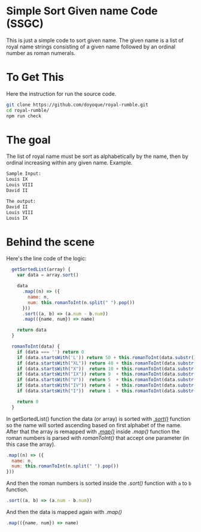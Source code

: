# Simple Sort Given name Code (SSGC)

This is just a simple code to sort given name. The given name is a list of royal name strings consisting of a given name followed
by an ordinal number as roman numerals.

# To Get This

Here the instruction for run the source code.
```bash
git clone https://github.com/doyoque/royal-rumble.git
cd royal-rumble/
npm run check
```

# The goal

The list of royal name must be sort as alphabetically by the name, then by ordinal increasing within any given name.
Example.

```bash
Sample Input:
Louis IX
Louis VIII
David II

The output:
David II
Louis VIII
Louis IX
```

# Behind the scene

Here's the line code of the logic:
```javaScript
  getSortedList(array) {
    var data = array.sort()

    data
      .map((n) => ({
        name: n,
        num: this.romanToInt(n.split(" ").pop())
      }))
      .sort((a, b) => (a.num - b.num))
      .map(({name, num}) => name)

    return data
  }

  romanToInt(data) {
    if (data === '') return 0
    if (data.startsWith('L')) return 50 + this.romanToInt(data.substr(1))
    if (data.startsWith("XL")) return 40 + this.romanToInt(data.substr(2))
    if (data.startsWith("X"))  return 10 + this.romanToInt(data.substr(1))
    if (data.startsWith("IX")) return 9  + this.romanToInt(data.substr(2))
    if (data.startsWith("V"))  return 5  + this.romanToInt(data.substr(1))
    if (data.startsWith("IV")) return 4  + this.romanToInt(data.substr(2))
    if (data.startsWith("I"))  return 1  + this.romanToInt(data.substr(1))

    return 0
  }
```

In getSortedList() function the data (or array) is sorted with [_.sort()_](https://developer.mozilla.org/en-US/docs/Web/JavaScript/Reference/Global_Objects/Array/sort) function so the name will sorted ascending based on first alphabet of the name. After that the array is remapped with [_.map()_](https://developer.mozilla.org/en-US/docs/Web/JavaScript/Reference/Global_Objects/Array/map) inside _.map()_ function the roman numbers is parsed with _romanToInt()_ that accept one parameter (in this case the array).
```javaScript
.map((n) => ({
  name: n,
  num: this.romanToInt(n.split(" ").pop())
}))
```

And then the roman numbers is sorted inside the _.sort()_ function with ```a``` to ```b``` function.
```javaScript
.sort((a, b) => (a.num - b.num))
```

And then the data is mapped again with _.map()_
```javaScript
.map(({name, num}) => name)
```
